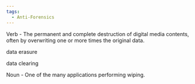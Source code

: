 ```yaml
---
tags:
  - Anti-Forensics 
---
```

Verb - The permanent and complete destruction of digital media contents,
often by overwriting one or more times the original data.

data erasure

data clearing

Noun - One of the many applications performing wiping.